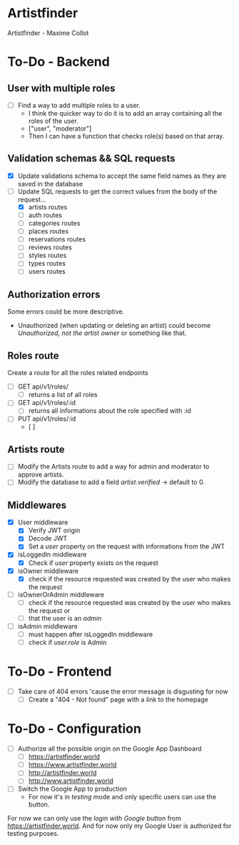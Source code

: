 # Artistfinder
Artistfinder - Maxime Collot

# To-Do - Backend

## User with multiple roles

- [ ] Find a way to add multiple roles to a user.
  - I think the quicker way to do it is to add an array containing all the roles of the user.
  - \["user", "moderator"\]
  - Then I can have a function that checks role(s) based on that array.

## Validation schemas && SQL requests

- [x] Update validations schema to accept the same field names as they are saved in the database
- [ ] Update SQL requests to get the correct values from the body of the request...
  - [x] artists routes
  - [ ] auth routes
  - [ ] categories routes
  - [ ] places routes
  - [ ] reservations routes
  - [ ] reviews routes
  - [ ] styles routes
  - [ ] types routes
  - [ ] users routes

## Authorization errors

Some errors could be more descriptive.

- Unauthorized (when updating or deleting an artist) could become _Unauthorized, not the artist owner_ or something like that.

## Roles route

Create a route for all the roles related endpoints

- [ ] GET api/v1/roles/
  - [ ] returns a list of all roles
- [ ] GET api/v1/roles/:id
  - [ ] returns all informations about the role specified with :id
- [ ] PUT api/v1/roles/:id
  - [ ] 

## Artists route

- [ ] Modify the Artists route to add a way for admin and moderator to approve artists.
- [ ] Modify the database to add a field _artist.verified_ -> default to 0.

## Middlewares

- [x] User middleware
  - [x] Verify JWT origin
  - [x] Decode JWT
  - [x] Set a _user_ property on the request with informations from the JWT
- [x] isLoggedIn middleware
  - [x] Check if _user_ property exists on the request
- [x] isOwner middleware
  - [x] check if the resource requested was created by the user who makes the request
- [ ] isOwnerOrAdmin middleware
  - [ ] check if the resource requested was created by the user who makes the request or
  - [ ] that the user is an _admin_
- [ ] isAdmin middleware
  - [ ] must happen after isLoggedIn middleware
  - [ ] check if _user.role_ is Admin

# To-Do - Frontend

- [ ] Take care of 404 errors 'cause the error message is disgusting for now
  - [ ] Create a "404 - Not found" page with a link to the homepage

# To-Do - Configuration

- [ ] Authorize all the possible origin on the Google App Dashboard 
	- [ ] https://artistfinder.world
	- [ ] https://www.artistfinder.world
	- [ ] http://artistfinder.world
	- [ ] http://www.artistfinder.world

- [ ] Switch the Google App to production
	- For now it's in _testing_ mode and only specific users can use the button.

For now we can only use the _login with Google_ button from https://artistfinder.world.
And for now only my Google User is authorized for testing purposes.

